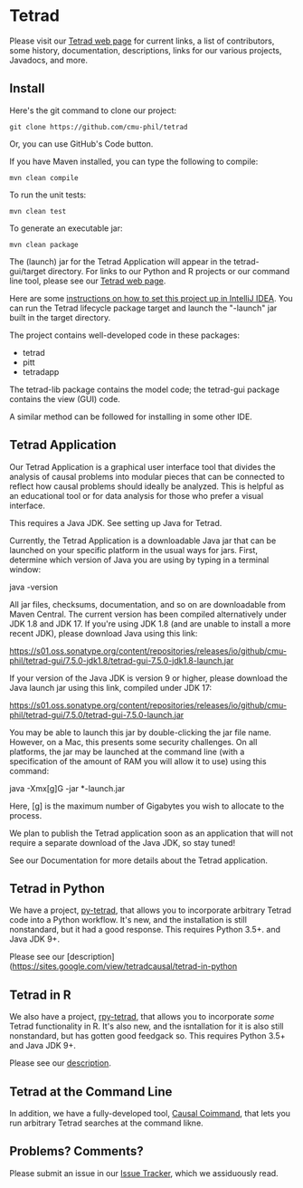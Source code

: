 # Tetrad

Please visit our [Tetrad web page](https://sites.google.com/view/tetradcausal) for current links, a list of contributors, some history, documentation, descriptions, links for our various projects, Javadocs, and more.

## Install

Here's the git command to clone our project:

```
git clone https://github.com/cmu-phil/tetrad
```

Or, you can use GitHub's Code button.

If you have Maven installed, you can type the following to compile:

```
mvn clean compile
```

To run the unit tests:

```
mvn clean test
```

To generate an executable jar:

```
mvn clean package
```

The (launch) jar for the Tetrad Application will appear in the tetrad-gui/target directory. For links to our Python and R projects or our command line tool, please see our [Tetrad web page](https://sites.google.com/view/tetradcausal).

Here are some [instructions on how to set this project up in IntelliJ IDEA](https://github.com/cmu-phil/tetrad/wiki/Setting-up-Tetrad-in-IntelliJ-IDEA). You can run the Tetrad lifecycle package target and launch the "-launch" jar built in the target directory.

The project contains well-developed code in these packages:

* tetrad
* pitt
* tetradapp

The tetrad-lib package contains the model code; the tetrad-gui package contains the view (GUI) code.

A similar method can be followed for installing in some other IDE.

## Tetrad Application

Our Tetrad Application is a graphical user interface tool that divides the analysis of causal problems into modular pieces that can be connected to reflect how causal problems should ideally be analyzed. This is helpful as an educational tool or for data analysis for those who prefer a visual interface. 

This requires a Java JDK. See setting up Java for Tetrad. 

Currently, the Tetrad Application is a downloadable Java jar that can be launched on your specific platform in the usual ways for jars. First, determine which version of Java you are using by typing in a terminal window: 

java -version

All jar files, checksums, documentation, and so on are downloadable from Maven Central. The current version has been compiled alternatively under JDK 1.8 and JDK 17. If you're using JDK 1.8 (and are unable to install a more recent JDK), please download Java using this link:

https://s01.oss.sonatype.org/content/repositories/releases/io/github/cmu-phil/tetrad-gui/7.5.0-jdk1.8/tetrad-gui-7.5.0-jdk1.8-launch.jar

If your version of the Java JDK is version 9 or higher, please download the Java launch jar using this link, compiled under JDK 17:

https://s01.oss.sonatype.org/content/repositories/releases/io/github/cmu-phil/tetrad-gui/7.5.0/tetrad-gui-7.5.0-launch.jar

You may be able to launch this jar by double-clicking the jar file name. However, on a Mac, this presents some security challenges. On all platforms, the jar may be launched at the command line (with a specification of the amount of RAM you will allow it to use) using this command: 

java -Xmx[g]G -jar *-launch.jar

Here, [g] is the maximum number of Gigabytes you wish to allocate to the process. 

We plan to publish the Tetrad application soon as an application that will not require a separate download of the Java JDK, so stay tuned! 

See our Documentation for more details about the Tetrad application.

## Tetrad in Python

We have a project, [py-tetrad](https://github.com/cmu-phil/py-tetrad), that allows you to incorporate arbitrary Tetrad code into a Python workflow. It's new, and the installation is still nonstandard, but it had a good response. This requires Python 3.5+. and Java JDK 9+.

Please see our [description](https://sites.google.com/view/tetradcausal/tetrad-in-python

## Tetrad in R

We also have a project, [rpy-tetrad](https://github.com/cmu-phil/py-tetrad/tree/main/pytetrad/R), that allows you to incorporate _some_ Tetrad functionality in R. It's also new, and the isntallation for it is also still nonstandard, but has gotten good feedgack so. This requires Python 3.5+ and Java JDK 9+.

Please see our [description](https://sites.google.com/view/tetradcausal/tetrad-in-r?authuser=0).

## Tetrad at the Command Line

In addition, we have a fully-developed tool, [Causal Coimmand](https://github.com/bd2kccd/causal-cmd), that lets you run arbitrary Tetrad searches at the command likne.

## Problems? Comments?

Please submit an issue in our [Issue Tracker](https://github.com/cmu-phil/tetrad/issues), which we assiduously read.
